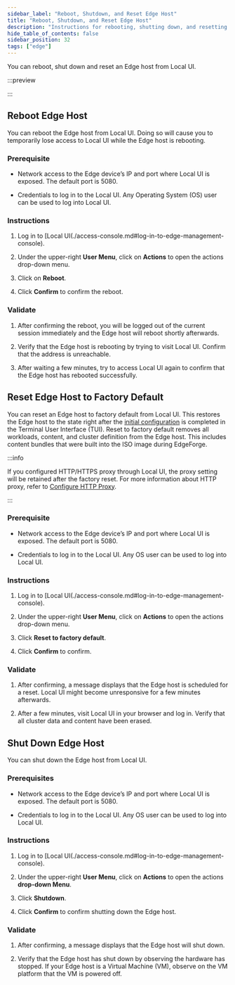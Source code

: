 ```yaml
---
sidebar_label: "Reboot, Shutdown, and Reset Edge Host"
title: "Reboot, Shutdown, and Reset Edge Host"
description: "Instructions for rebooting, shutting down, and resetting Edge Host to factory default."
hide_table_of_contents: false
sidebar_position: 32
tags: ["edge"]
---
```


You can reboot, shut down and reset an Edge host from Local UI.

:::preview

:::

## Reboot Edge Host

You can reboot the Edge host from Local UI. Doing so will cause you to temporarily lose access to Local UI while the
Edge host is rebooting.

### Prerequisite

- Network access to the Edge device’s IP and port where Local UI is exposed. The default port is 5080.

- Credentials to log in to the Local UI. Any Operating System (OS) user can be used to log into Local UI.

### Instructions

1. Log in to [Local UI(./access-console.md#log-in-to-edge-management-console).

2. Under the upper-right **User Menu**, click on **Actions** to open the actions drop-down menu.

3. Click on **Reboot**.

4. Click **Confirm** to confirm the reboot.

### Validate

1. After confirming the reboot, you will be logged out of the current session immediately and the Edge host will reboot
   shortly afterwards.

2. Verify that the Edge host is rebooting by trying to visit Local UI. Confirm that the address is unreachable.

3. After waiting a few minutes, try to access Local UI again to confirm that the Edge host has rebooted successfully.

## Reset Edge Host to Factory Default

You can reset an Edge host to factory default from Local UI. This restores the Edge host to the state right after the
[initial configuration](../../site-deployment/initial-setup.md) is completed in the Terminal User Interface (TUI). Reset
to factory default removes all workloads, content, and cluster definition from the Edge host. This includes content
bundles that were built into the ISO image during EdgeForge.

:::info

If you configured HTTP/HTTPS proxy through Local UI, the proxy setting will be retained after the factory reset. For
more information about HTTP proxy, refer to [Configure HTTP Proxy](configure-proxy.md).

:::

### Prerequisite

- Network access to the Edge device’s IP and port where Local UI is exposed. The default port is 5080.

- Credentials to log in to the Local UI. Any OS user can be used to log into Local UI.

### Instructions

1. Log in to [Local UI(./access-console.md#log-in-to-edge-management-console).

2. Under the upper-right **User Menu**, click on **Actions** to open the actions drop-down menu.

3. Click **Reset to factory default**.

4. Click **Confirm** to confirm.

### Validate

1. After confirming, a message displays that the Edge host is scheduled for a reset. Local UI might become unresponsive
   for a few minutes afterwards.

2. After a few minutes, visit Local UI in your browser and log in. Verify that all cluster data and content have been
   erased.

## Shut Down Edge Host

You can shut down the Edge host from Local UI.

### Prerequisites

- Network access to the Edge device’s IP and port where Local UI is exposed. The default port is 5080.

- Credentials to log in to the Local UI. Any OS user can be used to log into Local UI.

### Instructions

1. Log in to [Local UI(./access-console.md#log-in-to-edge-management-console).

2. Under the upper-right **User Menu**, click on **Actions** to open the actions **drop-down Menu**.

3. Click **Shutdown**.

4. Click **Confirm** to confirm shutting down the Edge host.

### Validate

1. After confirming, a message displays that the Edge host will shut down.

2. Verify that the Edge host has shut down by observing the hardware has stopped. If your Edge host is a Virtual Machine
   (VM), observe on the VM platform that the VM is powered off.

